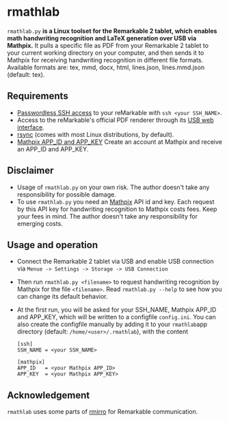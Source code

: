 # rmathlab

`rmathlab.py` **is a Linux toolset for the Remarkable 2 tablet, which enables math handwriting recognition and LaTeX generation over USB via Mathpix.** It pulls a specific file as PDF from your Remarkable 2 tablet to your current working directory on your computer, and then sends it to Mathpix for receiving handwriting recognition in different file formats. Available formats are: tex, mmd, docx, html, lines.json, lines.mmd.json (default: tex).

## Requirements

* [Passwordless SSH access](https://remarkablewiki.com/tech/ssh#passwordless_login_with_ssh_keys) to your reMarkable with `ssh <your SSH_NAME>`.
* Access to the reMarkable's official PDF renderer through its [USB web interface](https://remarkablewiki.com/tech/webinterface).
* [rsync](https://rsync.samba.org/) (comes with most Linux distributions, by default).
* [Mathpix APP_ID and APP_KEY](https://mathpix.com/) Create an account at Mathpix and receive an APP_ID and APP_KEY.

## Disclaimer

* Usage of `rmathlab.py` on your own risk. The author doesn't take any responsibility for possible damage.
* To use `rmathlab.py` you need an [Mathpix](https://mathpix.com/) API id and key. Each request by this API key for handwriting recognition to Mathpix costs fees. Keep your fees in mind. The author doesn't take any responsibility for emerging costs.

## Usage and operation

* Connect the Remarkable 2 tablet via USB and enable USB connection via `Menue -> Settings -> Storage -> USB Connection`
* Then run `rmathlab.py <filename>` to request handwriting recognition by Mathpix for the file `<filename>`. Read `rmathlab.py --help` to see how you can change its default behavior.
* At the first run, you will be asked for your SSH_NAME, Mathpix APP_ID and APP_KEY, which will be written to a configfile `config.ini`. You can also create the configfile manually by adding it to your `rmathlab`app directory (default: `/home/<user>/.rmathlab`), with the content
  
  ```
  [ssh]
  SSH_NAME = <your SSH_NAME>
  
  [mathpix]
  APP_ID   = <your Mathpix APP_ID>
  APP_KEY  = <your Mathpix APP_KEY>
  ```

## Acknowledgement

`rmathlab` uses some parts of [rmirro](https://github.com/hersle/rmirro) for Remarkable communication. 
